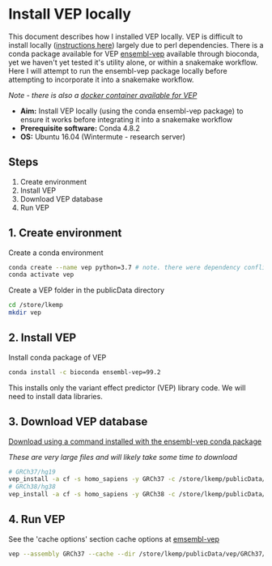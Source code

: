 # Install VEP locally

This document describes how I installed VEP locally. VEP is difficult to install locally ([instructions here](https://asia.ensembl.org/info/docs/tools/vep/script/vep_download.html)) largely due to perl dependencies. There is a conda package available for VEP [ensembl-vep](https://anaconda.org/bioconda/ensembl-vep) available through bioconda, yet we haven't yet tested it's utility alone, or within a snakemake workflow. Here I will attempt to run the ensembl-vep package locally before attempting to incorporate it into a snakemake workflow.

*Note - there is also a [docker container available for VEP](https://hub.docker.com/r/ensemblorg/ensembl-vep/)*

- **Aim:** Install VEP locally (using the conda ensembl-vep package) to ensure it works before integrating it into a snakemake workflow
- **Prerequisite software:** Conda 4.8.2
- **OS:** Ubuntu 16.04 (Wintermute - research server)

## Steps

1. Create environment
2. Install VEP
3. Download VEP database
4. Run VEP

## 1. Create environment

Create a conda environment

```bash
conda create --name vep python=3.7 # note. there were dependency conflicts when I used python version 3.8
conda activate vep
```

Create a VEP folder in the publicData directory

```bash
cd /store/lkemp
mkdir vep
```

## 2. Install VEP

Install conda package of VEP

```bash
conda install -c bioconda ensembl-vep=99.2
```

This installs only the variant effect predictor (VEP) library code. We will need to install data libraries.

## 3. Download VEP database

[Download using a command installed with the ensembl-vep conda package](https://github.com/bioconda/bioconda-recipes/blob/master/recipes/ensembl-vep/meta.yaml)

*These are very large files and will likely take some time to download*

```bash
# GRCh37/hg19
vep_install -a cf -s homo_sapiens -y GRCh37 -c /store/lkemp/publicData/vep/GRCh37 --CONVERT
# GRCh38/hg38
vep_install -a cf -s homo_sapiens -y GRCh38 -c /store/lkemp/publicData/vep/GRCh38 --CONVERT
```

## 4. Run VEP

See the 'cache options' section cache options at [emsembl-vep](http://asia.ensembl.org/info/docs/tools/vep/script/vep_options.html)

```bash
vep --assembly GRCh37 --cache --dir /store/lkemp/publicData/vep/GRCh37/ --fasta /store/lkemp/publicData/referenceGenome/hg19/ucsc.hg19.fasta -i /store/lkemp/exome_project/human_genomics_pipeline_official/vcf/MS_16BL0795_S5.raw.snps.indels.AS.g.vcf --stats_text --everything -o /store/lkemp/exome_project/human_genomics_pipeline_official/vcf/MS_16BL0795_S5.raw.snps.indels.AS.g.VEP.vcf --vcf --force_overwrite --offline
```
